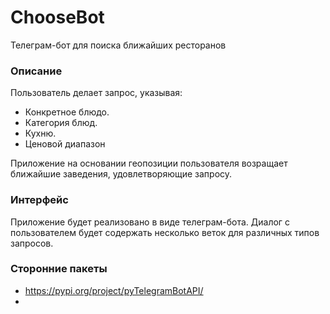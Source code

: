 # ChooseBot
Телеграм-бот для поиска ближайших ресторанов

### Описание
Пользователь делает запрос, указывая:
* Конкретное блюдо.
* Категория блюд.
* Кухню.
* Ценовой диапазон

Приложение на основании геопозиции пользователя возращает ближайшие заведения, удовлетворяющие запросу.

### Интерфейс
Приложение будет реализовано в виде телеграм-бота. Диалог с пользователем будет содержать несколько веток для различных типов запросов.

### Сторонние пакеты
* https://pypi.org/project/pyTelegramBotAPI/
* 
